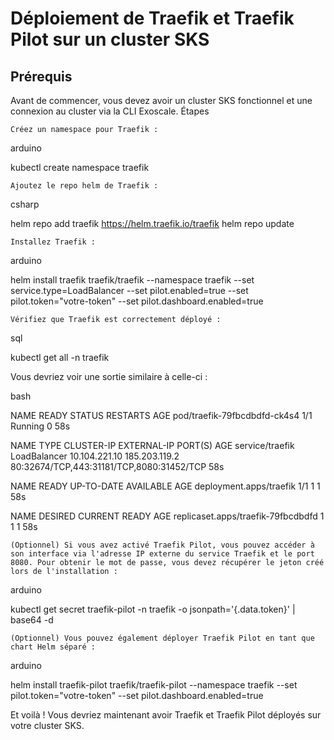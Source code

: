 # Déploiement de Traefik et Traefik Pilot sur un cluster SKS
## Prérequis

Avant de commencer, vous devez avoir un cluster SKS fonctionnel et une connexion au cluster via la CLI Exoscale.
Étapes

    Créez un namespace pour Traefik :

arduino

kubectl create namespace traefik

    Ajoutez le repo helm de Traefik :

csharp

helm repo add traefik https://helm.traefik.io/traefik
helm repo update

    Installez Traefik :

arduino

helm install traefik traefik/traefik --namespace traefik --set service.type=LoadBalancer --set pilot.enabled=true --set pilot.token="votre-token" --set pilot.dashboard.enabled=true

    Vérifiez que Traefik est correctement déployé :

sql

kubectl get all -n traefik

Vous devriez voir une sortie similaire à celle-ci :

bash

NAME                           READY   STATUS    RESTARTS   AGE
pod/traefik-79fbcdbdfd-ck4s4   1/1     Running   0          58s

NAME              TYPE           CLUSTER-IP      EXTERNAL-IP     PORT(S)                                     AGE
service/traefik   LoadBalancer   10.104.221.10   185.203.119.2   80:32674/TCP,443:31181/TCP,8080:31452/TCP   58s

NAME                      READY   UP-TO-DATE   AVAILABLE   AGE
deployment.apps/traefik   1/1     1             1            58s

NAME                                 DESIRED   CURRENT   READY   AGE
replicaset.apps/traefik-79fbcdbdfd   1         1         1       58s

    (Optionnel) Si vous avez activé Traefik Pilot, vous pouvez accéder à son interface via l'adresse IP externe du service Traefik et le port 8080. Pour obtenir le mot de passe, vous devez récupérer le jeton créé lors de l'installation :

arduino

kubectl get secret traefik-pilot -n traefik -o jsonpath='{.data.token}' | base64 -d

    (Optionnel) Vous pouvez également déployer Traefik Pilot en tant que chart Helm séparé :

arduino

helm install traefik-pilot traefik/traefik-pilot --namespace traefik --set pilot.token="votre-token" --set pilot.dashboard.enabled=true

Et voilà ! Vous devriez maintenant avoir Traefik et Traefik Pilot déployés sur votre cluster SKS.

